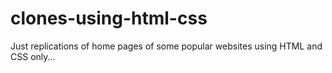 # clones-using-html-css
Just replications of home pages of some popular websites using HTML and CSS only...
